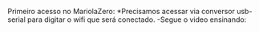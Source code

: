 Primeiro acesso no MariolaZero:
  *Precisamos acessar via conversor usb-serial para digitar o wifi que será conectado.
    -Segue o video ensinando:
